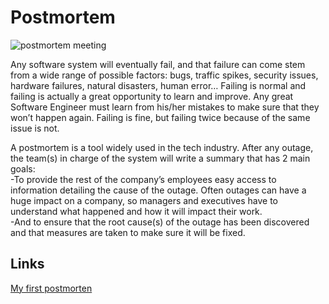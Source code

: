 # Postmortem
![postmortem meeting](https://img.memegenerator.net/images/4155603.jpg)  

Any software system will eventually fail, and that failure can come stem from a wide range of possible factors: bugs, traffic spikes, security issues, hardware failures, natural disasters, human error… Failing is normal and failing is actually a great opportunity to learn and improve. Any great Software Engineer must learn from his/her mistakes to make sure that they won’t happen again. Failing is fine, but failing twice because of the same issue is not.  

A postmortem is a tool widely used in the tech industry. After any outage, the team(s) in charge of the system will write a summary that has 2 main goals:  
       -To provide the rest of the company’s employees easy access to information detailing the cause of the outage. Often outages can have a huge impact on a company, so managers and executives have to understand what happened and how it will impact their work.  
       -And to ensure that the root cause(s) of the outage has been discovered and that measures are taken to make sure it will be fixed.  
## Links
[My first postmorten](https://medium.com/@kerimsha/my-first-postmortem-f35d47cdeb6d)
